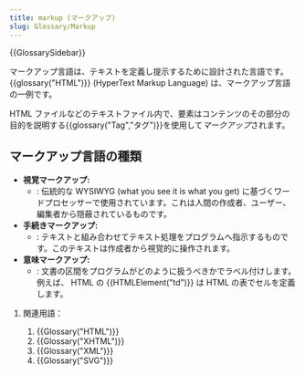 ```yaml
---
title: markup (マークアップ)
slug: Glossary/Markup
---
```


{{GlossarySidebar}}

マークアップ言語は、テキストを定義し提示するために設計された言語です。 {{glossary("HTML")}} (HyperText Markup Language) は、マークアップ言語の一例です。

HTML ファイルなどのテキストファイル内で、要素はコンテンツのその部分の目的を説明する{{glossary("Tag","タグ")}}を使用して*マークアップ*されます。

## マークアップ言語の種類

- **視覚マークアップ:**
  - : 伝統的な WYSIWYG (what you see it is what you get) に基づくワードプロセッサーで使用されています。これは人間の作成者、ユーザー、編集者から隠蔽されているものです。
- **手続きマークアップ:**
  - : テキストと組み合わせてテキスト処理をプログラムへ指示するものです。このテキストは作成者から視覚的に操作されます。
- **意味マークアップ:**
  - : 文書の区間をプログラムがどのように扱うべきかでラベル付けします。例えば、 HTML の {{HTMLElement("td")}} は HTML の表でセルを定義します。

1. 関連用語：

   1. {{Glossary("HTML")}}
   2. {{Glossary("XHTML")}}
   3. {{Glossary("XML")}}
   4. {{Glossary("SVG")}}

